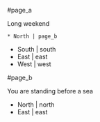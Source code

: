 #page_a

Long weekend 

    * North | page_b
* South | south
* East | east
* West | west

#page_b

You are standing before a sea

* North | north
* East | east